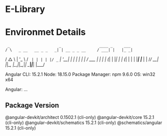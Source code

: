 # E-Library



# Environmet Details
     _                      _                 ____ _     ___
    / \   _ __   __ _ _   _| | __ _ _ __     / ___| |   |_ _|
   / △ \ | '_ \ / _` | | | | |/ _` | '__|   | |   | |    | |
  / ___ \| | | | (_| | |_| | | (_| | |      | |___| |___ | |
 /_/   \_\_| |_|\__, |\__,_|_|\__,_|_|       \____|_____|___|
                |___/
    

Angular CLI: 15.2.1
Node: 18.15.0
Package Manager: npm 9.6.0
OS: win32 x64

Angular:
...

Package                      Version
------------------------------------------------------
@angular-devkit/architect    0.1502.1 (cli-only)
@angular-devkit/core         15.2.1 (cli-only)
@angular-devkit/schematics   15.2.1 (cli-only)
@schematics/angular          15.2.1 (cli-only)
